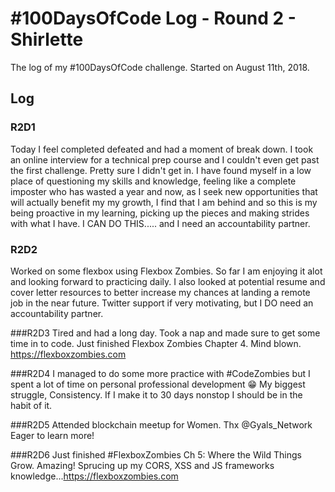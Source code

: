 # #100DaysOfCode Log - Round 2 - Shirlette

The log of my #100DaysOfCode challenge. Started on August 11th, 2018.

## Log

### R2D1
Today I feel completed defeated and had a moment of break down. I took an online interview for a technical prep course and I couldn't even get past the first challenge. Pretty sure I didn't get in. I have found myself in a low place of questioning my skills and knowledge, feeling like a complete imposter who has wasted a year and now, as I seek new opportunities that will actually benefit my my growth, I find that I am behind and so this is my being proactive in my learning, picking up the pieces and making strides with what I have. I CAN DO THIS..... and I need an accountability partner.


<!-- for issues with pushing visit: https://mycyberuniverse.com/web/how-fix-fatal-authentication-failed-for-https-github-com.html -->

### R2D2
Worked on some flexbox using Flexbox Zombies. So far I am enjoying it alot and looking forward to practicing daily.
I also looked at potential resume and cover letter resources to better increase my chances at landing a remote job in the near future.
Twitter support if very motivating, but I DO need an accountability partner.

###R2D3
Tired and had a long day. Took a nap and made sure to get some time in to code.
Just finished Flexbox Zombies Chapter 4. Mind blown. https://flexboxzombies.com

###R2D4
I managed to do some more practice with #CodeZombies but I spent a lot of time on personal professional development 😁
My biggest struggle, Consistency. If I make it to 30 days nonstop I should be in the habit of it.

###R2D5 Attended blockchain meetup for Women. Thx @Gyals_Network Eager to learn more!

###R2D6 Just finished #FlexboxZombies Ch 5: Where the Wild Things Grow. Amazing!
Sprucing up my CORS, XSS and JS frameworks knowledge...https://flexboxzombies.com